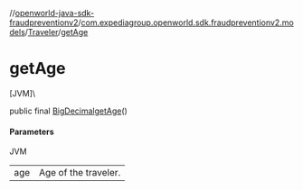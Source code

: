 //[openworld-java-sdk-fraudpreventionv2](../../../index.md)/[com.expediagroup.openworld.sdk.fraudpreventionv2.models](../index.md)/[Traveler](index.md)/[getAge](get-age.md)

# getAge

[JVM]\

public final [BigDecimal](https://docs.oracle.com/javase/8/docs/api/java/math/BigDecimal.html)[getAge](get-age.md)()

#### Parameters

JVM

| | |
|---|---|
| age | Age of the traveler. |
